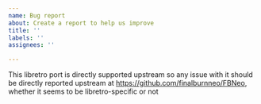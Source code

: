 ```yaml
---
name: Bug report
about: Create a report to help us improve
title: ''
labels: ''
assignees: ''

---
```


This libretro port is directly supported upstream so any issue with it should be directly reported upstream at https://github.com/finalburnneo/FBNeo, whether it seems to be libretro-specific or not
